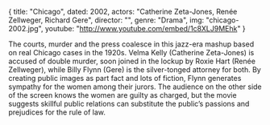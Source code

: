 {
  title: "Chicago",
  dated: 2002,
  actors: "Catherine Zeta-Jones, Renée Zellweger, Richard Gere",
  director: "",
  genre: "Drama",
  img: "chicago-2002.jpg",
  youtube: "http://www.youtube.com/embed/1c8XLJ9MEhk"
}

The courts, murder and the press coalesce in this jazz-era mashup based on real Chicago cases in the 1920s. Velma Kelly (Catherine Zeta-Jones) is accused of double murder, soon joined in the lockup by Roxie Hart (Renée Zellweger), while Billy Flynn (Gere) is the silver-tonged attorney for both. By creating public images as part fact and lots of fiction, Flynn generates sympathy for the women among their jurors. The audience on the other side of the screen knows the women are guilty as charged, but the movie suggests skillful public relations can substitute the public’s passions and prejudices for the rule of law.